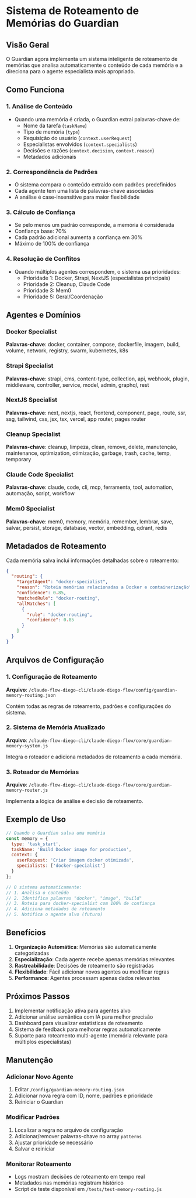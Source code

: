 # Sistema de Roteamento de Memórias do Guardian

## Visão Geral

O Guardian agora implementa um sistema inteligente de roteamento de memórias que analisa automaticamente o conteúdo de cada memória e a direciona para o agente especialista mais apropriado.

## Como Funciona

### 1. Análise de Conteúdo
- Quando uma memória é criada, o Guardian extrai palavras-chave de:
  - Nome da tarefa (`taskName`)
  - Tipo de memória (`type`)
  - Requisição do usuário (`context.userRequest`)
  - Especialistas envolvidos (`context.specialists`)
  - Decisões e razões (`context.decision`, `context.reason`)
  - Metadados adicionais

### 2. Correspondência de Padrões
- O sistema compara o conteúdo extraído com padrões predefinidos
- Cada agente tem uma lista de palavras-chave associadas
- A análise é case-insensitive para maior flexibilidade

### 3. Cálculo de Confiança
- Se pelo menos um padrão corresponde, a memória é considerada
- Confiança base: 70%
- Cada padrão adicional aumenta a confiança em 30%
- Máximo de 100% de confiança

### 4. Resolução de Conflitos
- Quando múltiplos agentes correspondem, o sistema usa prioridades:
  - Prioridade 1: Docker, Strapi, NextJS (especialistas principais)
  - Prioridade 2: Cleanup, Claude Code
  - Prioridade 3: Mem0
  - Prioridade 5: Geral/Coordenação

## Agentes e Domínios

### Docker Specialist
**Palavras-chave**: docker, container, compose, dockerfile, imagem, build, volume, network, registry, swarm, kubernetes, k8s

### Strapi Specialist  
**Palavras-chave**: strapi, cms, content-type, collection, api, webhook, plugin, middleware, controller, service, model, admin, graphql, rest

### NextJS Specialist
**Palavras-chave**: next, nextjs, react, frontend, component, page, route, ssr, ssg, tailwind, css, jsx, tsx, vercel, app router, pages router

### Cleanup Specialist
**Palavras-chave**: cleanup, limpeza, clean, remove, delete, manutenção, maintenance, optimization, otimização, garbage, trash, cache, temp, temporary

### Claude Code Specialist
**Palavras-chave**: claude, code, cli, mcp, ferramenta, tool, automation, automação, script, workflow

### Mem0 Specialist
**Palavras-chave**: mem0, memory, memória, remember, lembrar, save, salvar, persist, storage, database, vector, embedding, qdrant, redis

## Metadados de Roteamento

Cada memória salva inclui informações detalhadas sobre o roteamento:

```json
{
  "routing": {
    "targetAgent": "docker-specialist",
    "reason": "Roteia memórias relacionadas a Docker e containerização",
    "confidence": 0.85,
    "matchedRule": "docker-routing",
    "allMatches": [
      {
        "rule": "docker-routing",
        "confidence": 0.85
      }
    ]
  }
}
```

## Arquivos de Configuração

### 1. Configuração de Roteamento
**Arquivo**: `/claude-flow-diego-cli/claude-diego-flow/config/guardian-memory-routing.json`

Contém todas as regras de roteamento, padrões e configurações do sistema.

### 2. Sistema de Memória Atualizado
**Arquivo**: `/claude-flow-diego-cli/claude-diego-flow/core/guardian-memory-system.js`

Integra o roteador e adiciona metadados de roteamento a cada memória.

### 3. Roteador de Memórias
**Arquivo**: `/claude-flow-diego-cli/claude-diego-flow/core/guardian-memory-router.js`

Implementa a lógica de análise e decisão de roteamento.

## Exemplo de Uso

```javascript
// Quando o Guardian salva uma memória
const memory = {
  type: 'task_start',
  taskName: 'Build Docker image for production',
  context: {
    userRequest: 'Criar imagem docker otimizada',
    specialists: ['docker-specialist']
  }
};

// O sistema automaticamente:
// 1. Analisa o conteúdo
// 2. Identifica palavras "docker", "image", "build"
// 3. Roteia para docker-specialist com 100% de confiança
// 4. Adiciona metadados de roteamento
// 5. Notifica o agente alvo (futuro)
```

## Benefícios

1. **Organização Automática**: Memórias são automaticamente categorizadas
2. **Especialização**: Cada agente recebe apenas memórias relevantes
3. **Rastreabilidade**: Decisões de roteamento são registradas
4. **Flexibilidade**: Fácil adicionar novos agentes ou modificar regras
5. **Performance**: Agentes processam apenas dados relevantes

## Próximos Passos

1. Implementar notificação ativa para agentes alvo
2. Adicionar análise semântica com IA para melhor precisão
3. Dashboard para visualizar estatísticas de roteamento
4. Sistema de feedback para melhorar regras automaticamente
5. Suporte para roteamento multi-agente (memória relevante para múltiplos especialistas)

## Manutenção

### Adicionar Novo Agente
1. Editar `/config/guardian-memory-routing.json`
2. Adicionar nova regra com ID, nome, padrões e prioridade
3. Reiniciar o Guardian

### Modificar Padrões
1. Localizar a regra no arquivo de configuração
2. Adicionar/remover palavras-chave no array `patterns`
3. Ajustar prioridade se necessário
4. Salvar e reiniciar

### Monitorar Roteamento
- Logs mostram decisões de roteamento em tempo real
- Metadados nas memórias registram histórico
- Script de teste disponível em `/tests/test-memory-routing.js`